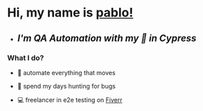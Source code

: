 # Hi, my name is [pablo!](https://www.linkedin.com/in/pablorivera90/) 

- ## _I'm QA Automation with my :green_heart: in Cypress_ 

### What I do?

- :rocket: automate everything that moves

- :space_invader: spend my days hunting for bugs

- :computer: freelancer in e2e testing on [Fiverr](https://www.fiverr.com/)

